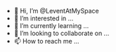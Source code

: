 - 👋 Hi, I’m @LeventAtMySpace
- 👀 I’m interested in ...
- 🌱 I’m currently learning ...
- 💞️ I’m looking to collaborate on ...
- 📫 How to reach me ...

<!---
LeventAtMySpace/LeventAtMySpace is a ✨ special ✨ repository because its `README.md` (this file) appears on your GitHub profile.
You can click the Preview link to take a look at your changes.
--->
